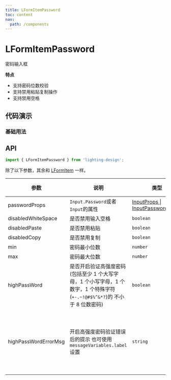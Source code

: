 ```yaml
---
title: LFormItemPassword
toc: content
nav:
  path: /components
---
```


# LFormItemPassword

密码输入框

**特点**

- 支持密码位数校验
- 支持禁用粘贴复制操作
- 支持禁用空格

## 代码演示

### 基础用法

<code src='./demos/Demo3.tsx'></code>

## API

```ts
import { LFormItemPassword } from 'lighting-design';
```

除了以下参数，其余和 [LFormItem](/components/form-item#api) 一样。

| 参数                 | 说明                                                                                                                      | 类型                                                                                       | 默认值                                                     |
| -------------------- | ------------------------------------------------------------------------------------------------------------------------- | ------------------------------------------------------------------------------------------ | ---------------------------------------------------------- |
| passwordProps        | `Input.Password`或者`Input`的属性                                                                                         | [InputProps \| InputPasswordProps](https://ant.design/components/input-cn/#Input.Password) | `-`                                                        |
| disabledWhiteSpace   | 是否禁用输入空格                                                                                                          | `boolean`                                                                                  | `false`                                                    |
| disabledPaste        | 是否禁用粘贴                                                                                                              | `boolean`                                                                                  | `true`                                                     |
| disabledCopy         | 是否禁用复制                                                                                                              | `boolean`                                                                                  | `true`                                                     |
| min                  | 密码最小位数                                                                                                              | `number`                                                                                   | `8`                                                        |
| max                  | 密码最大位数                                                                                                              | `number`                                                                                   | `16`                                                       |
| highPassWord         | 是否开启验证高强度密码 (包括至少 1 个大写字母，1 个小写字母，1 个数字，1 个特殊字符(`+-.~!@#$%^&*?`)的 不小于 8 位数密码) | `boolean`                                                                                  | `false`                                                    |
| highPassWordErrorMsg | 开启高强度密码验证错误后的提示 也可使用 `messageVariables.label` 设置                                                     | `string`                                                                                   | `'必须同时包含大小写字母 , 数字 , 特殊字符且位数至少8位!'` |
